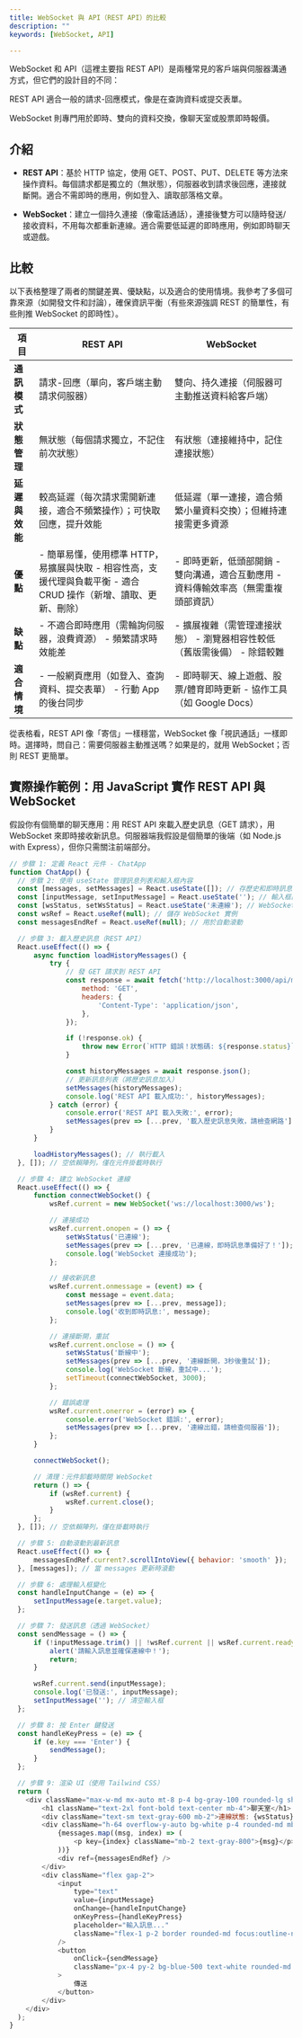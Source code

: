 ```yaml
---
title: WebSocket 與 API（REST API）的比較
description: ""
keywords: [WebSocket, API]

---
```



WebSocket 和 API（這裡主要指 REST API）是兩種常見的客戶端與伺服器溝通方式，但它們的設計目的不同：

REST API 適合一般的請求-回應模式，像是在查詢資料或提交表單。

WebSocket 則專門用於即時、雙向的資料交換，像聊天室或股票即時報價。

## 介紹

- **REST API**：基於 HTTP 協定，使用 GET、POST、PUT、DELETE 等方法來操作資料。每個請求都是獨立的（無狀態），伺服器收到請求後回應，連接就斷開。適合不需即時的應用，例如登入、讀取部落格文章。

- **WebSocket**：建立一個持久連接（像電話通話），連接後雙方可以隨時發送/接收資料，不用每次都重新連線。適合需要低延遲的即時應用，例如即時聊天或遊戲。

## 比較

以下表格整理了兩者的關鍵差異、優缺點，以及適合的使用情境。我參考了多個可靠來源（如開發文件和討論），確保資訊平衡（有些來源強調 REST 的簡單性，有些則推 WebSocket 的即時性）。

| 項目 | REST API | WebSocket | 
|---|---|---|
| **通訊模式** | 請求-回應（單向，客戶端主動請求伺服器） | 雙向、持久連接（伺服器可主動推送資料給客戶端） | 
| **狀態管理** | 無狀態（每個請求獨立，不記住前次狀態） | 有狀態（連接維持中，記住連接狀態） | 
| **延遲與效能** | 較高延遲（每次請求需開新連接，適合不頻繁操作）；可快取回應，提升效能 | 低延遲（單一連接，適合頻繁小量資料交換）；但維持連接需更多資源 | 
| **優點** | \- 簡單易懂，使用標準 HTTP，易擴展與快取 - 相容性高，支援代理與負載平衡 - 適合 CRUD 操作（新增、讀取、更新、刪除） | \- 即時更新，低頭部開銷 - 雙向溝通，適合互動應用 - 資料傳輸效率高（無需重複頭部資訊） | 
| **缺點** | \- 不適合即時應用（需輪詢伺服器，浪費資源） - 頻繁請求時效能差 | \- 擴展複雜（需管理連接狀態） - 瀏覽器相容性較低（舊版需後備） - 除錯較難 | 
| **適合情境** | \- 一般網頁應用（如登入、查詢資料、提交表單） - 行動 App 的後台同步 | \- 即時聊天、線上遊戲、股票/體育即時更新 - 協作工具（如 Google Docs） | 

從表格看，REST API 像「寄信」一樣穩當，WebSocket 像「視訊通話」一樣即時。選擇時，問自己：需要伺服器主動推送嗎？如果是的，就用 WebSocket；否則 REST 更簡單。

## 實際操作範例：用 JavaScript 實作 REST API 與 WebSocket

假設你有個簡單的聊天應用：用 REST API 來載入歷史訊息（GET 請求），用 WebSocket 來即時接收新訊息。伺服器端我假設是個簡單的後端（如 Node.js with Express），但你只需關注前端部分。

```javascript
// 步驟 1: 定義 React 元件 - ChatApp
function ChatApp() {
  // 步驟 2: 使用 useState 管理訊息列表和輸入框內容
  const [messages, setMessages] = React.useState([]); // 存歷史和即時訊息
  const [inputMessage, setInputMessage] = React.useState(''); // 輸入框內容
  const [wsStatus, setWsStatus] = React.useState('未連線'); // WebSocket 狀態
  const wsRef = React.useRef(null); // 儲存 WebSocket 實例
  const messagesEndRef = React.useRef(null); // 用於自動滾動

  // 步驟 3: 載入歷史訊息（REST API）
  React.useEffect(() => {
      async function loadHistoryMessages() {
          try {
              // 發 GET 請求到 REST API
              const response = await fetch('http://localhost:3000/api/messages', {
                  method: 'GET',
                  headers: {
                      'Content-Type': 'application/json',
                  },
              });

              if (!response.ok) {
                  throw new Error(`HTTP 錯誤！狀態碼: ${response.status}`);
              }

              const historyMessages = await response.json();
              // 更新訊息列表（將歷史訊息加入）
              setMessages(historyMessages);
              console.log('REST API 載入成功:', historyMessages);
          } catch (error) {
              console.error('REST API 載入失敗:', error);
              setMessages(prev => [...prev, '載入歷史訊息失敗，請檢查網路']);
          }
      }

      loadHistoryMessages(); // 執行載入
  }, []); // 空依賴陣列，僅在元件掛載時執行

  // 步驟 4: 建立 WebSocket 連線
  React.useEffect(() => {
      function connectWebSocket() {
          wsRef.current = new WebSocket('ws://localhost:3000/ws');

          // 連接成功
          wsRef.current.onopen = () => {
              setWsStatus('已連線');
              setMessages(prev => [...prev, '已連線，即時訊息準備好了！']);
              console.log('WebSocket 連接成功');
          };

          // 接收新訊息
          wsRef.current.onmessage = (event) => {
              const message = event.data;
              setMessages(prev => [...prev, message]);
              console.log('收到即時訊息:', message);
          };

          // 連接斷開，重試
          wsRef.current.onclose = () => {
              setWsStatus('斷線中');
              setMessages(prev => [...prev, '連線斷開，3秒後重試']);
              console.log('WebSocket 斷線，重試中...');
              setTimeout(connectWebSocket, 3000);
          };

          // 錯誤處理
          wsRef.current.onerror = (error) => {
              console.error('WebSocket 錯誤:', error);
              setMessages(prev => [...prev, '連線出錯，請檢查伺服器']);
          };
      }

      connectWebSocket();

      // 清理：元件卸載時關閉 WebSocket
      return () => {
          if (wsRef.current) {
              wsRef.current.close();
          }
      };
  }, []); // 空依賴陣列，僅在掛載時執行

  // 步驟 5: 自動滾動到最新訊息
  React.useEffect(() => {
      messagesEndRef.current?.scrollIntoView({ behavior: 'smooth' });
  }, [messages]); // 當 messages 更新時滾動

  // 步驟 6: 處理輸入框變化
  const handleInputChange = (e) => {
      setInputMessage(e.target.value);
  };

  // 步驟 7: 發送訊息（透過 WebSocket）
  const sendMessage = () => {
      if (!inputMessage.trim() || !wsRef.current || wsRef.current.readyState !== WebSocket.OPEN) {
          alert('請輸入訊息並確保連線中！');
          return;
      }

      wsRef.current.send(inputMessage);
      console.log('已發送:', inputMessage);
      setInputMessage(''); // 清空輸入框
  };

  // 步驟 8: 按 Enter 鍵發送
  const handleKeyPress = (e) => {
      if (e.key === 'Enter') {
          sendMessage();
      }
  };

  // 步驟 9: 渲染 UI（使用 Tailwind CSS）
  return (
    <div className="max-w-md mx-auto mt-8 p-4 bg-gray-100 rounded-lg shadow-lg">
        <h1 className="text-2xl font-bold text-center mb-4">聊天室</h1>
        <div className="text-sm text-gray-600 mb-2">連線狀態: {wsStatus}</div>
        <div className="h-64 overflow-y-auto bg-white p-4 rounded-md mb-4">
            {messages.map((msg, index) => (
                <p key={index} className="mb-2 text-gray-800">{msg}</p>
            ))}
            <div ref={messagesEndRef} />
        </div>
        <div className="flex gap-2">
            <input
                type="text"
                value={inputMessage}
                onChange={handleInputChange}
                onKeyPress={handleKeyPress}
                placeholder="輸入訊息..."
                className="flex-1 p-2 border rounded-md focus:outline-none focus:ring-2 focus:ring-blue-500"
            />
            <button
                onClick={sendMessage}
                className="px-4 py-2 bg-blue-500 text-white rounded-md hover:bg-blue-600"
            >
                傳送
            </button>
        </div>
    </div>
  );
}
```